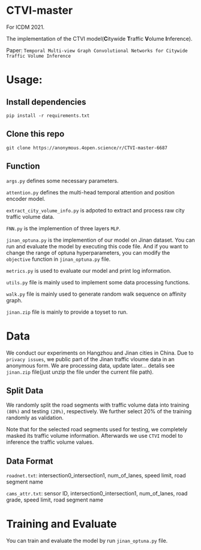 # CTVI-master
For  ICDM 2021.

The implementation of the CTVI model(**C**itywide **T**raffic **V**olume **I**nference).

Paper: ```Temporal Multi-view Graph Convolutional Networks for Citywide Traffic Volume Inference```

# Usage:
## Install dependencies

```pip install -r requirements.txt```

## Clone this repo
```
git clone https://anonymous.4open.science/r/CTVI-master-6687
```

## Function
```args.py``` defines some necessary parameters.

```attention.py``` defines the multi-head temporal attention and position encoder model.

```extract_city_volume_info.py``` is adpoted  to extract and process raw city traffic volume data. 

```FNN.py``` is the implemention of three layers ```MLP```.

```jinan_optuna.py``` is the implemention of our model on Jinan dataset. You can run and evaluate the model by executing this code file.  And if you want to change the range of optuna hyperparameters, you can modify the ```objective``` function in ```jinan_optuna.py``` file. 

```metrics.py``` is used to evaluate our model and print log information.

```utils.py``` file is mainly used to implement some data processing functions.

```walk.py``` file is mainly used to generate random walk sequence on affinity graph.

```jinan.zip``` file is mainly to provide a toyset to run.

# Data
We conduct our experiments on Hangzhou and Jinan cities in China. Due to ```privacy issues```, we public part of the Jinan traffic vloume data in an anonymous form.
We are processing data, update later... detalis see ```jinan.zip``` file(just unzip the file under the current file path).
## Split Data
We randomly split the road segments with traffic volume data into training ```(80%)``` and testing ```(20%)```, respectively. We further select 20% of the training randomly as
validation. 

Note that for the selected road segments used for testing, we completely masked its traffic volume information. Afterwards we use ```CTVI``` model to inference the traffic volume values.

## Data Format
```roadnet.txt```: intersection0_intersection1, num_of_lanes, speed limit, road segment name

```cams_attr.txt```: sensor ID, intersection0_intersection1, num_of_lanes, road grade, speed limit, road segment name

# Training and Evaluate
You can train and evaluate the model by run ```jinan_optuna.py``` file.


